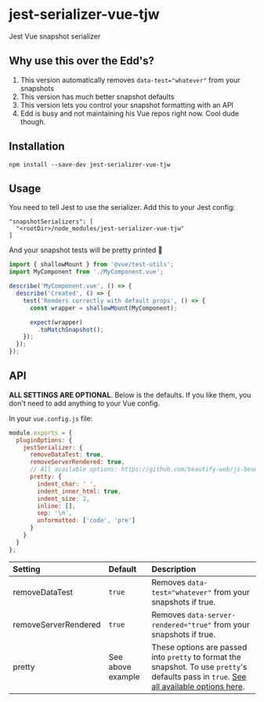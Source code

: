 # jest-serializer-vue-tjw

Jest Vue snapshot serializer


## Why use this over the Edd's?

1. This version automatically removes `data-test="whatever"` from your snapshots
1. This version has much better snapshot defaults
1. This version lets you control your snapshot formatting with an API
1. Edd is busy and not maintaining his Vue repos right now. Cool dude though.


## Installation

```
npm install --save-dev jest-serializer-vue-tjw
```


## Usage

You need to tell Jest to use the serializer. Add this to your Jest config:

```
"snapshotSerializers": [
  "<rootDir>/node_modules/jest-serializer-vue-tjw"
]
```

And your snapshot tests will be pretty printed 💅

```js
import { shallowMount } from '@vue/test-utils';
import MyComponent from './MyComponent.vue';

describe('MyComponent.vue', () => {
  describe('Created', () => {
    test('Renders correctly with default props', () => {
      const wrapper = shallowMount(MyComponent);

      expect(wrapper)
        .toMatchSnapshot();
    });
  });
});
```


## API

**ALL SETTINGS ARE OPTIONAL**. Below is the defaults. If you like them, you don't need to add anything to your Vue config.

In your `vue.config.js` file:

```js
module.exports = {
  pluginOptions: {
    jestSerializer: {
      removeDataTest: true,
      removeServerRendered: true,
      // All available options: https://github.com/beautify-web/js-beautify/blob/master/js/src/html/options.js
      pretty: {
        indent_char: ' ',
        indent_inner_html: true,
        indent_size: 2,
        inline: [],
        sep: '\n',
        unformatted: ['code', 'pre']
      }
    }
  }
};
```

Setting              | Default           | Description
:--                  | :--               | :--
removeDataTest       | `true`            | Removes `data-test="whatever"` from your snapshots if true.
removeServerRendered | `true`            | Removes `data-server-rendered="true"` from your snapshots if true.
pretty               | See above example | These options are passed into `pretty` to format the snapshot. To use `pretty`'s defaults pass in `true`. [See all available options here](https://github.com/beautify-web/js-beautify/blob/master/js/src/html/options.js).

